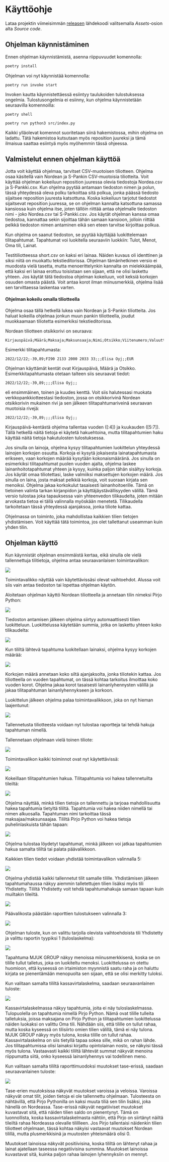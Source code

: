 # Käyttöohje

Lataa projektin viimeisimmän [releasen](https://github.com/rpessi/ot-harjoitustyo/releases/) lähdekoodi 
valitsemalla _Assets_-osion alta _Source code_.

## Ohjelman käynnistäminen

Ennen ohjelman käynnistämistä, asenna riippuvuudet komennolla:

```bash
poetry install
```

Ohjelman voi nyt käynnistää komennolla:

```
poetry run invoke start
```

Invoken kautta käynnistettäessä esiintyy taulukoiden tulostuksessa ongelmia. Tulostusongelmia ei esiinny, kun ohjelma
käynnistetään seuraavilla komennoilla:

```
poetry shell
```

```
poetry run python3 src/index.py
```

Kaikki ylläolevat komennot suoritetaan siinä hakemistossa, mihin ohjelma on ladattu. Tätä hakemistoa kutsutaan
myös reposition juureksi ja tämä ilmaisua saattaa esiintyä myös myöhemmin tässä ohjeessa. 

## Valmistelut ennen ohjelman käyttöä

Jotta voit käyttää ohjelmaa, tarvitset CSV-muotoisen tiliotteen. Ohjelma osaa käsitellä vain Nordean ja S-Pankin CSV-muotoisia tiliotteita. Voit käyttää ohjelman kokeiluun reposition juuressa olevia tiedostoja Nordea.csv ja S-Pankki.csv. Kun ohjelma pyytää antamaan tiedoston nimen ja polun, tässä yhteydessä oleva polku tarkoittaa sitä polkua, jonka päässä tiedosto sijaitsee reposition juuresta katsottuna. Koska kokeiluun tarjotut tiedostot sijaitsevat reposition juuressa, se on ohjelman kannalta katsottuna samassa kansiossa kuin ohjelma itse, joten tällöin riittää antaa ohjelmalle tiedoston nimi - joko Nordea.csv tai S-Pankki.csv. Jos käytät ohjelman kanssa omaa tiedostoa, kannattaa sekin sijoittaa tähän samaan kansioon, jolloin riittää pelkkä tiedoston nimen antaminen eikä sen eteen tarvitse kirjoittaa polkua. 

Kun ohjelma on saanut tiedoston, se pyytää käyttäjää luokittelemaan tilitapahtumat. Tapahtumat voi luokitella seuraaviin luokkiin: Tulot, Menot, Oma tili, Lainat.

Testitiliotteessa short.csv on kaksi eri lainaa. Näiden kuvaus oli identtinen ja siksi niitä on muokattu tekstieditorissa. Ohjelman tämänhetkinen versio ei muodosta vielä tasetta, mutta menoerittelynkin kannalta on mielekkäämpää, että kaksi eri lainaa erottuu toisistaan sen sijaan, että ne olisi laskettu yhteen. Jos käytät tätä tiedostoa ohjelman kokeiluun, voit keksiä korkojen osuuden omasta päästä. Voit antaa korot ilman miinusmerkkiä, ohjelma lisää sen tarvittaessa laskentaa varten.

#### Ohjelman kokeilu omalla tiliotteella

Ohjelma osaa tällä hetkellä lukea vain Nordean ja S-Pankin tiliotteita. Jos haluat kokeilla ohjelmaa jonkun muun pankin tiliotteella, joudut muokkaamaan tiliotetta esimerkiksi tekstieditorissa. 

Nordean tiliotteen otsikkorivi on seuraava: 
```
Kirjauspäivä;Määrä;Maksaja;Maksunsaaja;Nimi;Otsikko;Viitenumero;Valuutta
```
Esimerkki tilitapahtumasta: 
```
2022/12/22;-39,89;FI90 2133 2000 2033 33;;;Elisa Oyj;;EUR
```
Ohjelman käyttämät kentät ovat Kirjauspäivä, Määrä ja Otsikko. Esimerkkitapahtumasta otetaan talteen siis seuraavat tiedot:
```
2022/12/22;-39,89;;;;Elisa Oyj;;
```
eli ensimmäinen, toinen ja kuudes kenttä. Voit siis halutessasi muokata verkkopankkiotteestasi tiedoston, jossa on otsikkorivinä Nordean otsikkorivin mukainen rivi ja sen jälkeen tilitapahtumariveinä seuraavan muotoisia rivejä:
```
2022/12/22;-39,89;;;;Elisa Oyj;;
```

Kirjauspäivä-kentästä ohjelma tallentaa vuoden ([:4]) ja kuukauden ([5:7]). Tällä hetkellä näitä tietoja ei käytetä hakuehtoina, mutta tilitapahtumien haku käyttää näitä tietoja hakutulosten tulostuksessa.

Jos sinulla on lainoja, ohjelma kysyy tilitapahtumien luokittelun yhteydessä lainojen korkojen osuutta. Korkoja ei kysytä jokaisesta lainatapahtumasta erikseen, vaan korkojen määrää kysytään kokonaismääränä. Jos sinulla on esimerkiksi tilitapahtumat puolen vuoden ajalta, ohjelma laskee lainanhoitotapahtumat yhteen ja kysyy, kuinka paljon tähän sisältyy korkoja. Jos käytät omaa tiliotettasi, laske valmiiksi maksettujen korkojen määrä. Jos sinulla on laina, josta maksat pelkkiä korkoja, voit suoraan kirjata sen menoiksi. Ohjelma jakaa korkokulut tasaisesti lainanhoitoerille. Tämä on tietoinen valinta tarkan kirjanpidon ja käyttäjäystävällisyyden välillä. Tämä versio tulostaa joka tapauksessa vain yhteenvedon tilikaudelta, joten mitään arvokasta tietoa ei tällä valinnalla myöskään menetetä. Tilikaudella tarkoitetaan tässä yhteydessä ajanjaksoa, jonka tiliote kattaa. 

Ohjelmassa on toiminto, joka mahdollistaa kaikkien tilien tietojen yhdistämisen. Voit käyttää tätä toimintoa, jos olet tallettanut useamman kuin yhden tilin.

## Ohjelman käyttö

Kun käynnistät ohjelman ensimmäistä kertaa, eikä sinulla ole vielä tallennettuja tilitietoja, ohjelma antaa seuraavanlaisen toimintavalikon:

![](./kuvat/aloitusvalikko_alussa.jpeg)

Toimintavalikko näyttää vain käytettävissäsi olevat vaihtoehdot. Alussa voit siis vain antaa tiedoston tai lopettaa ohjelman käytön. 

Aloitetaan ohjelman käyttö Nordean tiliotteella ja annetaan tilin nimeksi Pirjo Python:

![](./kuvat/lisataan_Nordea_Pirjo_Python.jpeg)

Tiedoston antamisen jälkeen ohjelma siirtyy automaattisesti tilien luokitteluun. Luokittelussa käytetään summia, jotka on laskettu yhteen koko tilikaudelta:

![](./kuvat/luokittelu_palkka.jpeg)

Kun tililtä lähtevä tapahtuma luokitellaan lainaksi, ohjelma kysyy korkojen määrää:

![](./kuvat/luokittelu_laina.jpeg)

Korkojen määrä annetaan koko siltä ajanjaksolta, jonka tiliotekin kattaa. Jos tiliotteella on vuoden tapahtumat, on tässä kohtaa tarkoitus ilmoittaa koko vuoden korot. Ohjelma jakaa korot tasaisesti lainanlyhennysten välillä ja jakaa tilitapahtuman lainanlyhennykseen ja korkoon.

Luokittelun jälkeen ohjelma palaa toimintavalikkoon, joka on nyt hieman laajentunut:

![](./kuvat/aloitusvalikko_yhden_tiedoston_jalkeen.jpeg)

Tallennetusta tiliotteesta voidaan nyt tulostaa raportteja tai tehdä hakuja tapahtuman nimellä.

Tallennetaan ohjelmaan vielä toinen tiliote:

![](./kuvat/tallennus_S_Pekka_Python.jpeg)

Toimintavalikon kaikki toiminnot ovat nyt käytettävissä:

![](./kuvat/aloitusvalikko_kahden_tiedoston_jalkeen.jpeg)

Kokeillaan tilitapahtumien hakua. Tilitapahtumia voi hakea tallennetuilta tileiltä:

![](./kuvat/tilitapahtumien_haku_kaksi_tilia.jpeg)

Ohjelma näyttää, minkä tilien tietoja on tallennettu ja tarjoaa mahdollisuutta hakea tapahtumia tietyltä tililtä. Tapahtumia voi hakea niiden nimellä tai nimen alkuosalla. Tapahtuman nimi tarkoittaa tässä maksajaa/maksunsaajaa. Tililtä Pirjo Python voi hakea tietoja puhelinlaskuista tähän tapaan:

![](./kuvat/haku_Pirjo_eli.jpeg)

Ohjelma tulostaa löydetyt tapahtumat, minkä jälkeen voi jatkaa tapahtumien hakua samalta tililtä tai palata päävalikkoon.

Kaikkien tilien tiedot voidaan yhdistää toimintavalikon valinnalla 5:

![](./kuvat/aloitusvalikko_tilien_yhdistaminen.jpeg)

Ohjelma yhdistää kaikki tallennetut tilit samalle tilille. Yhdistämisen jälkeen tapahtumahaussa näkyy aiemmin talletettujen tilien lisäksi myös tili Yhdistetty. Tililtä Yhdistetty voit tehdä tapahtumahakuja samaan tapaan kuin muiltakin tileiltä.

![](./kuvat/yhdistetty.jpeg)

Päävalikosta päästään raporttien tulostukseen valinnalla 3:

![](./kuvat/raporttivalikko.jpeg)

Ohjelman tuloste, kun on valittu tarjolla olevista vaihtoehdoista tili Yhdistetty ja valittu raportin tyypiksi 1 (tuloslaskelma):

![](./kuvat/tuloslaskelma_yhdistetty.jpeg)

Tapahtuma MJUK GROUP näkyy menoissa miinusmerkkisenä, koska se on tilille tullut talletus, joka on luokiteltu menoksi. Luokittelussa on otettu huomioon, että kyseessä on irtaimiston myynnistä saatu raha ja on haluttu kirjata se pienentämään menopuolta sen sijaan, että se olisi merkitty tuloksi.

Kun valitaan samalta tililtä kassavirtalaskelma, saadaan seuraavanlainen tuloste:

![](./kuvat/kassavirtalaskelma_yhdistetty.jpeg)

Kassavirtalaskelmassa näkyy tapahtumia, joita ei näy tuloslaskelmassa. Tulopuolella on tapahtumia nimellä Pirjo Python. Nämä ovat tilille tulleita talletuksia, joissa maksajana on Pirjo Python ja tilitapahtumien luokittelussa näiden luokaksi on valittu Oma tili. Nähdään siis, että tilille on tullut rahaa, mutta koska kyseessä on tilisiirto omien tilien välillä, tämä ei näy tulona. MJUK GROUP näkyy myös tulona, koska tilille on tullut rahaa. Kassavirtalaskelma on siis tietyllä tapaa sokea sille, mikä on rahan lähde. Jos tilitapahtumissa olisi lainaksi kirjattu opintolainan nosto, se näkyisi tässä myös tulona. Vastaavasti kaikki tililtä lähtevät summat näkyvät menoina riippumatta siitä, onko kyseessä lainanlyhennys vai todellinen meno.

Kun valitaan samalta tililtä raporttimuodoksi muutokset tase-erissä, saadaan seuraavanlainen tuloste:

![](./kuvat/tase_erien_muutokset_yhdistetty.jpeg)

Tase-erien muutoksissa näkyvät muutokset varoissa ja veloissa. Varoissa näkyvät omat tilit, joiden tietoja ei ole tallennettu ohjelmaan. Tulosteesta on nähtävillä, että Pirjo Pythonilla on kaksi muuta tiliä sen tilin lisäksi, joka hänellä on Nordeassa. Tase-erissä näkyvät negatiiviset muutokset kuvastavat sitä, että näiden tilien saldo on pienentynyt. Tämä on luonnollista, koska kassavirtalaskelmasta nähtiin, että Pirjo on siirtänyt näiltä tileiltä rahaa Nordeassa olevalle tilillleen. Jos Pirjo tallentaisi näidenkin tilien tiliotteet ohjelmaan, tässä kohtaa näkyisi vastaavat muutokset Nordean tilillä, mutta plusmerkkisinä ja muutosten yhteismäärä olisi 0.

Muutokset lainoissa näkyvät positiivisina, koska tililtä on lähtenyt rahaa ja lainat ajatellaan taseessa negatiivisina summina. Muutokset lainoissa kuvastavat sitä, kuinka paljon rahaa lainojen lyhennyksiin on mennyt.







